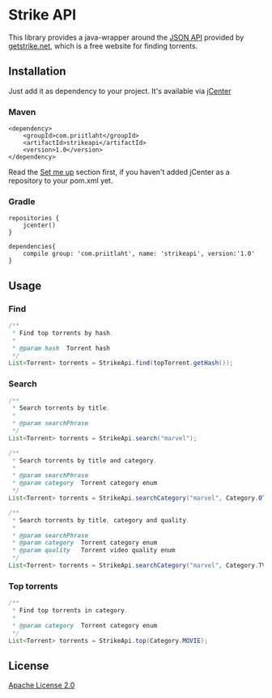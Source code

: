 # Strike API

This library provides a java-wrapper around the [JSON API](https://getstrike.net/api/) provided by [getstrike.net](https://getstrike.net/), 
which is a free website for finding torrents.

## Installation

Just add it as dependency to your project. It's available via [jCenter](https://bintray.com/bintray/jcenter)

### Maven

```
<dependency>
    <groupId>com.priitlaht</groupId>
    <artifactId>strikeapi</artifactId>
    <version>1.0</version>
</dependency>
```
Read the [Set me up](https://bintray.com/bintray/jcenter) section first, if you haven't added jCenter as a repository to your pom.xml yet.

### Gradle

```
repositories {
    jcenter()
}

dependencies{
    compile group: 'com.priitlaht', name: 'strikeapi', version:'1.0'
}
```

## Usage

### Find

```java
/**
 * Find top torrents by hash.
 *
 * @param hash  Torrent hash
 */
List<Torrent> torrents = StrikeApi.find(topTorrent.getHash());
```

### Search

```java
/**
 * Search torrents by title.
 *
 * @param searchPhrase
 */
List<Torrent> torrents = StrikeApi.search("marvel");

/**
 * Search torrents by title and category.
 *
 * @param searchPhrase
 * @param category  Torrent category enum
 */
List<Torrent> torrents = StrikeApi.searchCategory("marvel", Category.OTHER);

/**
 * Search torrents by title, category and quality.
 *
 * @param searchPhrase
 * @param category  Torrent category enum
 * @param quality   Torrent video quality enum
 */
List<Torrent> torrents = StrikeApi.searchCategory("marvel", Category.TV, VideoQuality.HD720P);
```

### Top torrents

```java
/**
 * Find top torrents in category.
 *
 * @param category  Torrent category enum
 */
List<Torrent> torrents = StrikeApi.top(Category.MOVIE);
```

## License

[Apache License 2.0](https://www.apache.org/licenses/LICENSE-2.0)
